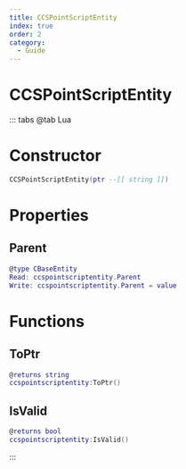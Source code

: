 ```yaml
---
title: CCSPointScriptEntity
index: true
order: 2
category:
  - Guide
---
```


# CCSPointScriptEntity

::: tabs
@tab Lua
# Constructor
```lua
CCSPointScriptEntity(ptr --[[ string ]])
```
# Properties
## Parent 
```lua
@type CBaseEntity
Read: ccspointscriptentity.Parent
Write: ccspointscriptentity.Parent = value
```
# Functions
## ToPtr
```lua
@returns string
ccspointscriptentity:ToPtr()
```
## IsValid
```lua
@returns bool
ccspointscriptentity:IsValid()
```

:::